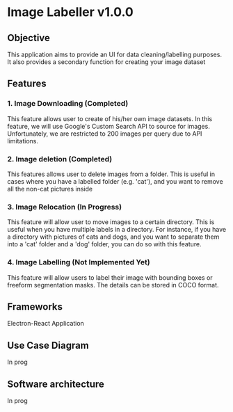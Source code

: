 # Image Labeller v1.0.0

## Objective
This application aims to provide an UI for data cleaning/labelling purposes. It also provides a secondary function for creating your image dataset

## Features
### 1. Image Downloading (Completed)
This feature allows user to create of his/her own image datasets. In this feature, we will use Google's Custom Search API to source for images. Unfortunately, we are restricted to 200 images per query due to API limitations.
### 2. Image deletion (Completed)
This features allows user to delete images from a folder. This is useful in cases where you have a labelled folder (e.g. 'cat'), and you want to remove all the non-cat pictures inside
### 3. Image Relocation (In Progress)
This feature will allow user to move images to a certain directory. This is useful when you have multiple labels in a directory. For instance, if you have a directory with pictures of cats and dogs, and you want to separate them into a 'cat' folder and a 'dog' folder, you can do so with this feature.
### 4. Image Labelling (Not Implemented Yet)
This feature will allow users to label their image with bounding boxes or freeform segmentation masks. The details can be stored in COCO format.


## Frameworks
Electron-React Application

## Use Case Diagram
In prog

## Software architecture
In prog

